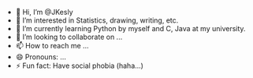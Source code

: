 - 👋 Hi, I’m @JKesly
- 👀 I’m interested in Statistics, drawing, writing, etc.
- 🌱 I’m currently learning Python by myself and C, Java at my university.
- 💞️ I’m looking to collaborate on ...
- 📫 How to reach me ...
- 😄 Pronouns: ...
- ⚡ Fun fact: Have social phobia (haha...)

<!---
JKesly/JKesly is a ✨ special ✨ repository because its `README.md` (this file) appears on your GitHub profile.
You can click the Preview link to take a look at your changes.
--->
